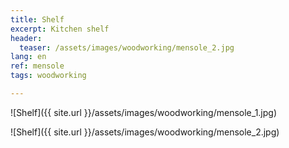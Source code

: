 ```yaml
---
title: Shelf
excerpt: Kitchen shelf
header:
  teaser: /assets/images/woodworking/mensole_2.jpg
lang: en
ref: mensole
tags: woodworking

---
```


![Shelf]({{ site.url }}/assets/images/woodworking/mensole_1.jpg)

![Shelf]({{ site.url }}/assets/images/woodworking/mensole_2.jpg)

